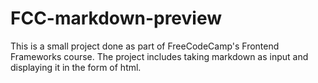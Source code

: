 # FCC-markdown-preview

This is a small project done as part of FreeCodeCamp's Frontend Frameworks course. The project includes taking markdown as input and displaying it in the form of html.
